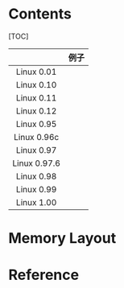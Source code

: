 



# Contents

[TOC]

|              | 例子 |
| :----------: | :--: |
|  Linux 0.01  |      |
|  Linux 0.10  |      |
|  Linux 0.11  |      |
|  Linux 0.12  |      |
|  Linux 0.95  |      |
| Linux 0.96c  |      |
|  Linux 0.97  |      |
| Linux 0.97.6 |      |
|  Linux 0.98  |      |
|  Linux 0.99  |      |
|  Linux 1.00  |      |



# Memory Layout





# Reference

[^01]: Linux a Portable Operating System
[^02]: [Operating.System.Concepts(9th,2012.12)].Abraham.Silberschatz.文字版
[^03]: Intel® 64 and IA-32 Architectures Software Developer’s Manual Combined Volumes: 1, 2A, 2B, 2C, 2D, 3A, 3B, 3C, 3D, and 4
[^04]: 一个64位操作系统的设计与实现
[^05]: 深入理解Linux内核第三版(英文版)
[^05cn]:Linux内核设计与实现(原书第三版)(中文版)

